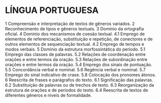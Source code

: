 # LÍNGUA PORTUGUESA

1 Compreensão e interpretação de textos de gêneros variados.
2 Reconhecimento de tipos e gêneros textuais.
3 Domínio da ortografia oficial.
4 Domínio dos mecanismos de coesão textual.
4.1 Emprego de elementos de referenciação, substituição e repetição, de conectores e de outros elementos de sequenciação textual.
4.2 Emprego de tempos e modos verbais.
5 Domínio da estrutura morfossintática do período.
5.1 Emprego das classes de palavras.
5.2 Relações de coordenação entre orações e entre termos da oração.
5.3 Relações de subordinação entre orações e entre termos da oração.
5.4 Emprego dos sinais de pontuação.
5.5 Concordância verbal e nominal.
5.6 Regência verbal e nominal.
5.7 Emprego do sinal indicativo de crase.
5.8 Colocação dos pronomes átonos.
6 Reescrita de frases e parágrafos do texto.
6.1 Significação das palavras.
6.2 Substituição de palavras ou de trechos de texto.
6.3 Reorganização da estrutura de orações e de períodos do texto.
6.4 Reescrita de textos de diferentes gêneros e níveis de formalidade.